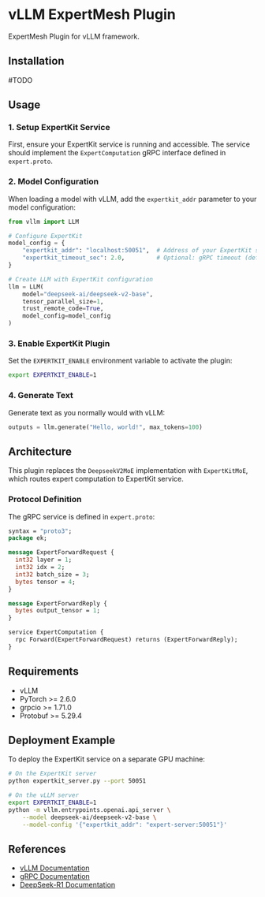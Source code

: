 # vLLM ExpertMesh Plugin

ExpertMesh Plugin for vLLM framework.

## Installation

#TODO

## Usage

### 1. Setup ExpertKit Service

First, ensure your ExpertKit service is running and accessible. The service should implement the `ExpertComputation` gRPC interface defined in `expert.proto`.

### 2. Model Configuration

When loading a model with vLLM, add the `expertkit_addr` parameter to your model configuration:

```python
from vllm import LLM

# Configure ExpertKit
model_config = {
    "expertkit_addr": "localhost:50051",  # Address of your ExpertKit service
    "expertkit_timeout_sec": 2.0,         # Optional: gRPC timeout (default: 2.0s)
}

# Create LLM with ExpertKit configuration
llm = LLM(
    model="deepseek-ai/deepseek-v2-base", 
    tensor_parallel_size=1,
    trust_remote_code=True,
    model_config=model_config
)
```

### 3. Enable ExpertKit Plugin

Set the `EXPERTKIT_ENABLE` environment variable to activate the plugin:

```bash
export EXPERTKIT_ENABLE=1
```

### 4. Generate Text

Generate text as you normally would with vLLM:

```python
outputs = llm.generate("Hello, world!", max_tokens=100)
```

## Architecture

This plugin replaces the `DeepseekV2MoE` implementation with `ExpertKitMoE`, which routes expert computation to ExpertKit service.

### Protocol Definition

The gRPC service is defined in `expert.proto`:

```protobuf
syntax = "proto3";
package ek;

message ExpertForwardRequest {
  int32 layer = 1;
  int32 idx = 2;
  int32 batch_size = 3;
  bytes tensor = 4;
}

message ExpertForwardReply {
  bytes output_tensor = 1;
}

service ExpertComputation {
  rpc Forward(ExpertForwardRequest) returns (ExpertForwardReply);
}
```

## Requirements

- vLLM
- PyTorch >= 2.6.0
- grpcio >= 1.71.0
- Protobuf >= 5.29.4

## Deployment Example

To deploy the ExpertKit service on a separate GPU machine:

```bash
# On the ExpertKit server
python expertkit_server.py --port 50051

# On the vLLM server
export EXPERTKIT_ENABLE=1
python -m vllm.entrypoints.openai.api_server \
    --model deepseek-ai/deepseek-v2-base \
    --model-config '{"expertkit_addr": "expert-server:50051"}'
```

## References

- [vLLM Documentation](https://github.com/vllm-project/vllm)
- [gRPC Documentation](https://grpc.io/docs/languages/python/)
- [DeepSeek-R1 Documentation](https://github.com/deepseek-ai/DeepSeek-R1)